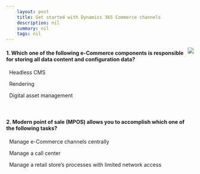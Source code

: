 ```yaml
---
    layout: post
    title: Get started with Dynamics 365 Commerce channels  
    description: nil
    summary: nil
    tags: nil
---
```



 <a target="_blank" href="https://docs.microsoft.com/en-us/learn/modules/get-started-commerce-channels/06-check/"><i class="fas fa-external-link-alt"></i> </a>
 <img align="right" src="https://docs.microsoft.com/en-us/learn/achievements/get-started-commerce-channels.svg">
####  1. Which one of the following e-Commerce components is responsible for storing all data content and configuration data?


<i class='fas fa-check-square' style='color: Dodgerblue;'></i> &nbsp;&nbsp;Headless CMS

<i class='far fa-square'></i> &nbsp;&nbsp;Rendering

<i class='far fa-square'></i> &nbsp;&nbsp;Digital asset management
<br />
<br />
<br />

####  2. Modern point of sale (MPOS) allows you to accomplish which one of the following tasks?


<i class='far fa-square'></i> &nbsp;&nbsp;Manage e-Commerce channels centrally

<i class='far fa-square'></i> &nbsp;&nbsp;Manage a call center

<i class='fas fa-check-square' style='color: Dodgerblue;'></i> &nbsp;&nbsp;Manage a retail store’s processes with limited network access
<br />
<br />
<br />
